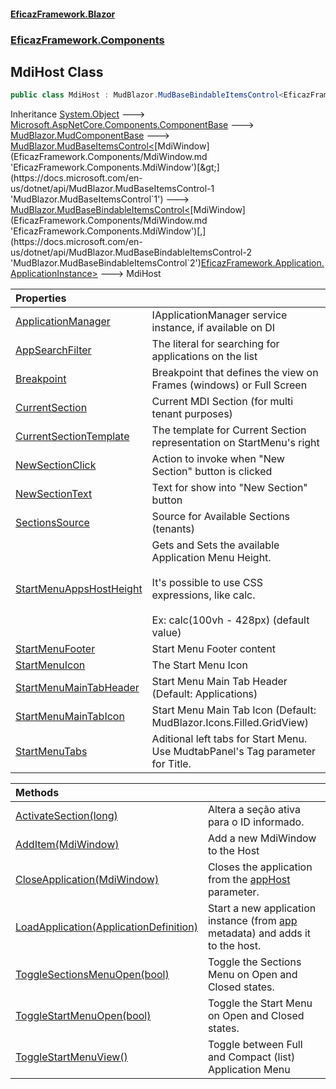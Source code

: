 #### [EficazFramework.Blazor](EficazFrameworkBlazor.md 'EficazFramework Blazor')
### [EficazFramework.Components](EficazFrameworkBlazor.md#EficazFramework.Components 'EficazFramework.Components')

## MdiHost Class

```csharp
public class MdiHost : MudBlazor.MudBaseBindableItemsControl<EficazFramework.Components.MdiWindow, EficazFramework.Application.ApplicationInstance>
```

Inheritance [System.Object](https://docs.microsoft.com/en-us/dotnet/api/System.Object 'System.Object') &#129106; [Microsoft.AspNetCore.Components.ComponentBase](https://docs.microsoft.com/en-us/dotnet/api/Microsoft.AspNetCore.Components.ComponentBase 'Microsoft.AspNetCore.Components.ComponentBase') &#129106; [MudBlazor.MudComponentBase](https://docs.microsoft.com/en-us/dotnet/api/MudBlazor.MudComponentBase 'MudBlazor.MudComponentBase') &#129106; [MudBlazor.MudBaseItemsControl&lt;](https://docs.microsoft.com/en-us/dotnet/api/MudBlazor.MudBaseItemsControl-1 'MudBlazor.MudBaseItemsControl`1')[MdiWindow](EficazFramework.Components/MdiWindow.md 'EficazFramework.Components.MdiWindow')[&gt;](https://docs.microsoft.com/en-us/dotnet/api/MudBlazor.MudBaseItemsControl-1 'MudBlazor.MudBaseItemsControl`1') &#129106; [MudBlazor.MudBaseBindableItemsControl&lt;](https://docs.microsoft.com/en-us/dotnet/api/MudBlazor.MudBaseBindableItemsControl-2 'MudBlazor.MudBaseBindableItemsControl`2')[MdiWindow](EficazFramework.Components/MdiWindow.md 'EficazFramework.Components.MdiWindow')[,](https://docs.microsoft.com/en-us/dotnet/api/MudBlazor.MudBaseBindableItemsControl-2 'MudBlazor.MudBaseBindableItemsControl`2')[EficazFramework.Application.ApplicationInstance](https://docs.microsoft.com/en-us/dotnet/api/EficazFramework.Application.ApplicationInstance 'EficazFramework.Application.ApplicationInstance')[&gt;](https://docs.microsoft.com/en-us/dotnet/api/MudBlazor.MudBaseBindableItemsControl-2 'MudBlazor.MudBaseBindableItemsControl`2') &#129106; MdiHost

| Properties | |
| :--- | :--- |
| [ApplicationManager](EficazFramework.Components/MdiHost/ApplicationManager.md 'EficazFramework.Components.MdiHost.ApplicationManager') | IApplicationManager service instance, if available on DI |
| [AppSearchFilter](EficazFramework.Components/MdiHost/AppSearchFilter.md 'EficazFramework.Components.MdiHost.AppSearchFilter') | The literal for searching for applications on the list |
| [Breakpoint](EficazFramework.Components/MdiHost/Breakpoint.md 'EficazFramework.Components.MdiHost.Breakpoint') | Breakpoint that defines the view on Frames (windows) or Full Screen |
| [CurrentSection](EficazFramework.Components/MdiHost/CurrentSection.md 'EficazFramework.Components.MdiHost.CurrentSection') | Current MDI Section (for multi tenant purposes) |
| [CurrentSectionTemplate](EficazFramework.Components/MdiHost/CurrentSectionTemplate.md 'EficazFramework.Components.MdiHost.CurrentSectionTemplate') | The template for Current Section representation on StartMenu's right |
| [NewSectionClick](EficazFramework.Components/MdiHost/NewSectionClick.md 'EficazFramework.Components.MdiHost.NewSectionClick') | Action to invoke when "New Section" button is clicked |
| [NewSectionText](EficazFramework.Components/MdiHost/NewSectionText.md 'EficazFramework.Components.MdiHost.NewSectionText') | Text for show into "New Section" button |
| [SectionsSource](EficazFramework.Components/MdiHost/SectionsSource.md 'EficazFramework.Components.MdiHost.SectionsSource') | Source for Available Sections (tenants) |
| [StartMenuAppsHostHeight](EficazFramework.Components/MdiHost/StartMenuAppsHostHeight.md 'EficazFramework.Components.MdiHost.StartMenuAppsHostHeight') | Gets and Sets the available Application Menu Height. <br/><br/>It's possible to use CSS expressions, like calc. <br/><br/>Ex: calc(100vh - 428px) (default value) |
| [StartMenuFooter](EficazFramework.Components/MdiHost/StartMenuFooter.md 'EficazFramework.Components.MdiHost.StartMenuFooter') | Start Menu Footer content |
| [StartMenuIcon](EficazFramework.Components/MdiHost/StartMenuIcon.md 'EficazFramework.Components.MdiHost.StartMenuIcon') | The Start Menu Icon |
| [StartMenuMainTabHeader](EficazFramework.Components/MdiHost/StartMenuMainTabHeader.md 'EficazFramework.Components.MdiHost.StartMenuMainTabHeader') | Start Menu Main Tab Header (Default: Applications) |
| [StartMenuMainTabIcon](EficazFramework.Components/MdiHost/StartMenuMainTabIcon.md 'EficazFramework.Components.MdiHost.StartMenuMainTabIcon') | Start Menu Main Tab Icon (Default: MudBlazor.Icons.Filled.GridView) |
| [StartMenuTabs](EficazFramework.Components/MdiHost/StartMenuTabs.md 'EficazFramework.Components.MdiHost.StartMenuTabs') | Aditional left tabs for Start Menu. Use MudtabPanel's Tag parameter for Title. |

| Methods | |
| :--- | :--- |
| [ActivateSection(long)](EficazFramework.Components/MdiHost/ActivateSection(long).md 'EficazFramework.Components.MdiHost.ActivateSection(long)') | Altera a seção ativa para o ID informado. |
| [AddItem(MdiWindow)](EficazFramework.Components/MdiHost/AddItem(MdiWindow).md 'EficazFramework.Components.MdiHost.AddItem(EficazFramework.Components.MdiWindow)') | Add a new MdiWindow to the Host |
| [CloseApplication(MdiWindow)](EficazFramework.Components/MdiHost/CloseApplication(MdiWindow).md 'EficazFramework.Components.MdiHost.CloseApplication(EficazFramework.Components.MdiWindow)') | Closes the application from the [appHost](EficazFramework.Components/MdiHost/CloseApplication(MdiWindow).md#EficazFramework.Components.MdiHost.CloseApplication(EficazFramework.Components.MdiWindow).appHost 'EficazFramework.Components.MdiHost.CloseApplication(EficazFramework.Components.MdiWindow).appHost') parameter. |
| [LoadApplication(ApplicationDefinition)](EficazFramework.Components/MdiHost/LoadApplication(ApplicationDefinition).md 'EficazFramework.Components.MdiHost.LoadApplication(EficazFramework.Application.ApplicationDefinition)') | Start a new application instance (from [app](EficazFramework.Components/MdiHost/LoadApplication(ApplicationDefinition).md#EficazFramework.Components.MdiHost.LoadApplication(EficazFramework.Application.ApplicationDefinition).app 'EficazFramework.Components.MdiHost.LoadApplication(EficazFramework.Application.ApplicationDefinition).app') metadata) and adds it to the host. |
| [ToggleSectionsMenuOpen(bool)](EficazFramework.Components/MdiHost/ToggleSectionsMenuOpen(bool).md 'EficazFramework.Components.MdiHost.ToggleSectionsMenuOpen(bool)') | Toggle the Sections Menu on Open and Closed states. |
| [ToggleStartMenuOpen(bool)](EficazFramework.Components/MdiHost/ToggleStartMenuOpen(bool).md 'EficazFramework.Components.MdiHost.ToggleStartMenuOpen(bool)') | Toggle the Start Menu on Open and Closed states. |
| [ToggleStartMenuView()](EficazFramework.Components/MdiHost/ToggleStartMenuView().md 'EficazFramework.Components.MdiHost.ToggleStartMenuView()') | Toggle between Full and Compact (list) Application Menu |
